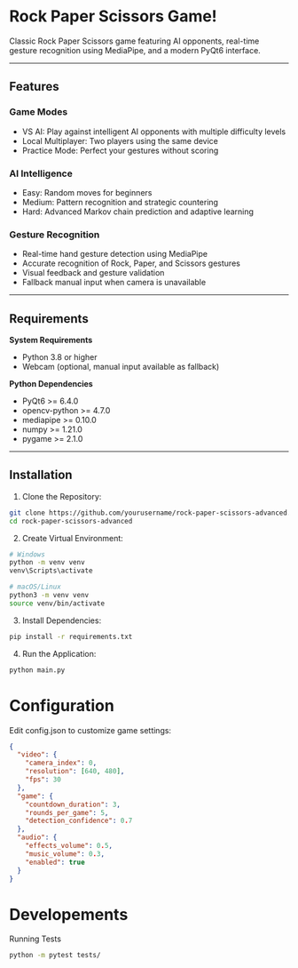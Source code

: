 # Rock Paper Scissors Game! 

Classic Rock Paper Scissors game featuring AI opponents, real-time gesture recognition using MediaPipe, and a modern PyQt6 interface.  

---

## Features  

### Game Modes  
- VS AI: Play against intelligent AI opponents with multiple difficulty levels  
- Local Multiplayer: Two players using the same device  
- Practice Mode: Perfect your gestures without scoring  

### AI Intelligence  
- Easy: Random moves for beginners  
- Medium: Pattern recognition and strategic countering  
- Hard: Advanced Markov chain prediction and adaptive learning  

### Gesture Recognition  
- Real-time hand gesture detection using MediaPipe  
- Accurate recognition of Rock, Paper, and Scissors gestures  
- Visual feedback and gesture validation  
- Fallback manual input when camera is unavailable
  
---

## Requirements  

**System Requirements**  
- Python 3.8 or higher  
- Webcam (optional, manual input available as fallback)  


**Python Dependencies**  
- PyQt6 >= 6.4.0  
- opencv-python >= 4.7.0  
- mediapipe >= 0.10.0  
- numpy >= 1.21.0  
- pygame >= 2.1.0  

---

## Installation  

1. Clone the Repository:  
```bash
git clone https://github.com/yourusername/rock-paper-scissors-advanced.git
cd rock-paper-scissors-advanced
```
2. Create Virtual Environment:
```bash
# Windows
python -m venv venv
venv\Scripts\activate

# macOS/Linux
python3 -m venv venv
source venv/bin/activate
```
3. Install Dependencies:
```bash
pip install -r requirements.txt
```
4. Run the Application:
```bash
python main.py
```

# Configuration
Edit config.json to customize game settings:
```json
{
  "video": {
    "camera_index": 0,
    "resolution": [640, 480],
    "fps": 30
  },
  "game": {
    "countdown_duration": 3,
    "rounds_per_game": 5,
    "detection_confidence": 0.7
  },
  "audio": {
    "effects_volume": 0.5,
    "music_volume": 0.3,
    "enabled": true
  }
}
```

# Developements
Running Tests
```bash
python -m pytest tests/
```
